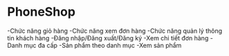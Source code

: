 # PhoneShop
-Chức năng giỏ hàng
-Chức năng xem đơn hàng
-Chức năng quản lý thông tin khách hàng
-Đăng nhập/Đăng xuất/Đăng ký
-Xem chi tiết đơn hàng
-Danh mục đa cấp
-Sản phẩm theo danh mục
-Xem sản phẩm

